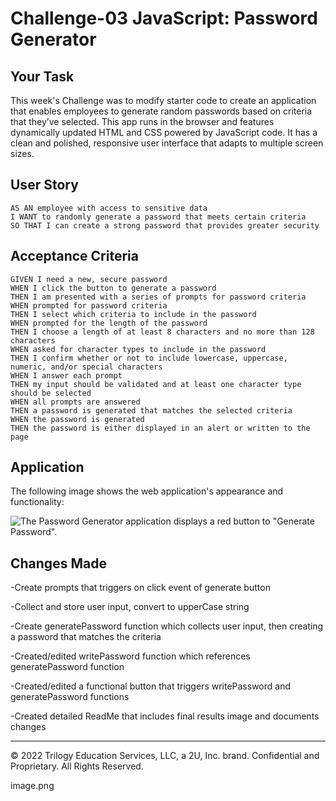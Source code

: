 # Challenge-03 JavaScript: Password Generator

## Your Task

This week's Challenge was to modify starter code to create an application that enables employees to generate random passwords based on criteria that they’ve selected. This app runs in the browser and features dynamically updated HTML and CSS powered by JavaScript code. It has a clean and polished, responsive user interface that adapts to multiple screen sizes.

## User Story

```
AS AN employee with access to sensitive data
I WANT to randomly generate a password that meets certain criteria
SO THAT I can create a strong password that provides greater security
```

## Acceptance Criteria

```
GIVEN I need a new, secure password
WHEN I click the button to generate a password
THEN I am presented with a series of prompts for password criteria
WHEN prompted for password criteria
THEN I select which criteria to include in the password
WHEN prompted for the length of the password
THEN I choose a length of at least 8 characters and no more than 128 characters
WHEN asked for character types to include in the password
THEN I confirm whether or not to include lowercase, uppercase, numeric, and/or special characters
WHEN I answer each prompt
THEN my input should be validated and at least one character type should be selected
WHEN all prompts are answered
THEN a password is generated that matches the selected criteria
WHEN the password is generated
THEN the password is either displayed in an alert or written to the page
```

## Application

The following image shows the web application's appearance and functionality:

![The Password Generator application displays a red button to "Generate Password".]((https://github.com/SierraNN/Challenge-3/blob/main/assets/imgs/new.png?raw=true))

## Changes Made

-Create prompts that triggers on click event of generate button

-Collect and store user input, convert to upperCase string

-Create generatePassword function which collects user input, then creating a password that matches the criteria

-Created/edited writePassword function which references generatePassword function

-Created/edited a functional button that triggers writePassword and generatePassword functions

-Created detailed ReadMe that includes final results image and documents changes


- - -
© 2022 Trilogy Education Services, LLC, a 2U, Inc. brand. Confidential and Proprietary. All Rights Reserved.

image.png
